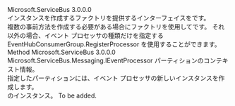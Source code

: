 <Type Name="IEventProcessorFactory" FullName="Microsoft.ServiceBus.Messaging.IEventProcessorFactory">
  <TypeSignature Language="C#" Value="public interface IEventProcessorFactory" />
  <TypeSignature Language="ILAsm" Value=".class public interface auto ansi abstract IEventProcessorFactory" />
  <TypeSignature Language="DocId" Value="T:Microsoft.ServiceBus.Messaging.IEventProcessorFactory" />
  <TypeSignature Language="VB.NET" Value="Public Interface IEventProcessorFactory" />
  <TypeSignature Language="F#" Value="type IEventProcessorFactory = interface" />
  <AssemblyInfo>
    <AssemblyName>Microsoft.ServiceBus</AssemblyName>
    <AssemblyVersion>3.0.0.0</AssemblyVersion>
  </AssemblyInfo>
  <Interfaces />
  <Docs>
    <summary>インスタンスを作成するファクトリを提供するインターフェイスを<see cref="T:Microsoft.ServiceBus.Messaging.IEventProcessor" />です。</summary>
    <remarks>複数の事前方法を作成する必要がある場合にファクトリを使用して<see cref="T:Microsoft.ServiceBus.Messaging.IEventProcessor" />です。 それ以外の場合、イベント プロセッサの種類だけを指定する EventHubConsumerGroup.RegisterProcessor を使用することができます。</remarks>
  </Docs>
  <Members>
    <Member MemberName="CreateEventProcessor">
      <MemberSignature Language="C#" Value="public Microsoft.ServiceBus.Messaging.IEventProcessor CreateEventProcessor (Microsoft.ServiceBus.Messaging.PartitionContext context);" />
      <MemberSignature Language="ILAsm" Value=".method public hidebysig newslot virtual instance class Microsoft.ServiceBus.Messaging.IEventProcessor CreateEventProcessor(class Microsoft.ServiceBus.Messaging.PartitionContext context) cil managed" />
      <MemberSignature Language="DocId" Value="M:Microsoft.ServiceBus.Messaging.IEventProcessorFactory.CreateEventProcessor(Microsoft.ServiceBus.Messaging.PartitionContext)" />
      <MemberSignature Language="VB.NET" Value="Public Function CreateEventProcessor (context As PartitionContext) As IEventProcessor" />
      <MemberSignature Language="F#" Value="abstract member CreateEventProcessor : Microsoft.ServiceBus.Messaging.PartitionContext -&gt; Microsoft.ServiceBus.Messaging.IEventProcessor" Usage="iEventProcessorFactory.CreateEventProcessor context" />
      <MemberType>Method</MemberType>
      <AssemblyInfo>
        <AssemblyName>Microsoft.ServiceBus</AssemblyName>
        <AssemblyVersion>3.0.0.0</AssemblyVersion>
      </AssemblyInfo>
      <ReturnValue>
        <ReturnType>Microsoft.ServiceBus.Messaging.IEventProcessor</ReturnType>
      </ReturnValue>
      <Parameters>
        <Parameter Name="context" Type="Microsoft.ServiceBus.Messaging.PartitionContext" />
      </Parameters>
      <Docs>
        <param name="context">パーティションのコンテキスト情報。</param>
        <summary>指定したパーティションには、イベント プロセッサの新しいインスタンスを作成します。</summary>
        <returns><see cref="T:Microsoft.ServiceBus.Messaging.IEventProcessorFactory" /> のインスタンス。</returns>
        <remarks>To be added.</remarks>
      </Docs>
    </Member>
  </Members>
</Type>